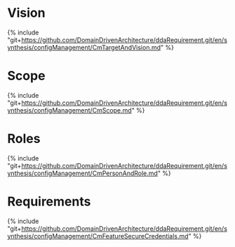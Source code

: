 
# Vision
{% include "git+https://github.com/DomainDrivenArchitecture/ddaRequirement.git/en/synthesis/configManagement/CmTargetAndVision.md" %}


# Scope
{% include "git+https://github.com/DomainDrivenArchitecture/ddaRequirement.git/en/synthesis/configManagement/CmScope.md" %}


# Roles
{% include "git+https://github.com/DomainDrivenArchitecture/ddaRequirement.git/en/synthesis/configManagement/CmPersonAndRole.md" %}


# Requirements
{% include "git+https://github.com/DomainDrivenArchitecture/ddaRequirement.git/en/synthesis/configManagement/CmFeatureSecureCredentials.md" %}